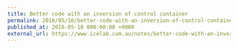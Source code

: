 ```yaml
---
title: Better code with an inversion of control container
permalink: 2016/05/10/better-code-with-an-inversion-of-control-container
published_at: 2016-05-10 000:00:00 +0000
external_url: https://www.icelab.com.au/notes/better-code-with-an-inversion-of-control-container
---
```

